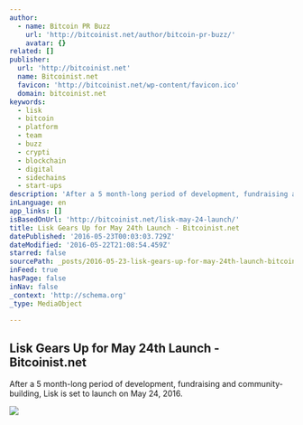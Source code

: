 ```yaml
---
author:
  - name: Bitcoin PR Buzz
    url: 'http://bitcoinist.net/author/bitcoin-pr-buzz/'
    avatar: {}
related: []
publisher:
  url: 'http://bitcoinist.net'
  name: Bitcoinist.net
  favicon: 'http://bitcoinist.net/wp-content/favicon.ico'
  domain: bitcoinist.net
keywords:
  - lisk
  - bitcoin
  - platform
  - team
  - buzz
  - crypti
  - blockchain
  - digital
  - sidechains
  - start-ups
description: 'After a 5 month-long period of development, fundraising and community-building, Lisk is set to launch on May 24, 2016.'
inLanguage: en
app_links: []
isBasedOnUrl: 'http://bitcoinist.net/lisk-may-24-launch/'
title: Lisk Gears Up for May 24th Launch - Bitcoinist.net
datePublished: '2016-05-23T00:03:03.729Z'
dateModified: '2016-05-22T21:08:54.459Z'
starred: false
sourcePath: _posts/2016-05-23-lisk-gears-up-for-may-24th-launch-bitcoinistnet.md
inFeed: true
hasPage: false
inNav: false
_context: 'http://schema.org'
_type: MediaObject

---
```

<article style=""><h1>Lisk Gears Up for May 24th Launch - Bitcoinist.net</h1><p>After a 5 month-long period of development, fundraising and community-building, Lisk is set to launch on May 24, 2016.</p><img src="http://bitcoinist.net/wp-content/uploads/2016/03/Lisk-Cover-3.jpg" /></article>
